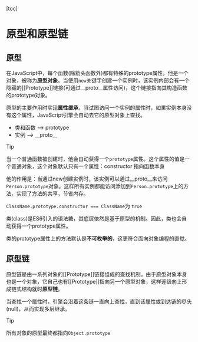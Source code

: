 [toc]

# 原型和原型链

## 原型

在JavaScript中，每个函数(除箭头函数外)都有特殊的prototype属性，他是一个对象，被称为**原型对象**。当使用`new`关键字创建一个实例时，该实例内部会有一个隐藏的[[Prototype]]链接(可通过\_\_proto\_\_属性访问)，这个链接指向其构造函数的prototype对象。

原型的主要作用时实现**属性继承**，当试图访问一个实例的属性时，如果实例本身没有这个属性，JavaScript引擎会自动去它的原型对象上查找。

* 类和函数 –> prototype
* 实例 –> \_\_proto\_\_

> [!tip]
>
> 当一个普通函数被创建时，他会自动获得一个`prototype`属性。这个属性的值是一个普通对象，这个对象默认只有一个属性：constructor 指向函数本身
>
> 他的作用是：当通过new创建实例时，该实例可以通过\_\_proto\_\_来访问`Person.prototype`对象。这样所有实例都能访问添加到`Person.prototype`上的方法，实现了方法的共享，节省内存。
>
> `ClassName.prototype.constructor === ClassName`为 `true`

类(class)是ES6引入的语法糖，其底层依然是基于原型的机制。因此，类也会自动获得一个prototype属性。

类的prototype属性上的方法默认是**不可枚举的**，这更符合面向对象编程的直觉。

## 原型链

原型链是由一系列对象的[[Prototype]]链接组成的查找机制。由于原型对象本身也是一个对象，它自己也有[[Prototype]]指向另一个原型对象，这样逐级向上形成链式结构就时**原型链**。

当查找一个属性时，引擎会沿着这条链一直向上查找，直到该属性或到达链的尽头(null)，从而实现多层继承。

> [!tip]
>
> 所有对象的原型最终都指向`Object.prototype`